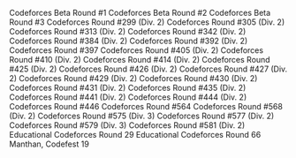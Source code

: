 Codeforces Beta Round #1
Codeforces Beta Round #2
Codeforces Beta Round #3
Codeforces Round #299 (Div. 2)
Codeforces Round #305 (Div. 2)
Codeforces Round #313 (Div. 2)
Codeforces Round #342 (Div. 2)
Codeforces Round #384 (Div. 2)
Codeforces Round #392 (Div. 2)
Codeforces Round #397
Codeforces Round #405 (Div. 2)
Codeforces Round #410 (Div. 2)
Codeforces Round #414 (Div. 2)
Codeforces Round #425 (Div. 2)
Codeforces Round #426 (Div. 2)
Codeforces Round #427 (Div. 2)
Codeforces Round #429 (Div. 2)
Codeforces Round #430 (Div. 2)
Codeforces Round #431 (Div. 2)
Codeforces Round #435 (Div. 2)
Codeforces Round #441 (Div. 2)
Codeforces Round #444 (Div. 2)
Codeforces Round #446
Codeforces Round #564
Codeforces Round #568 (Div. 2)
Codeforces Round #575 (Div. 3)
Codeforces Round #577 (Div. 2)
Codeforces Round #579 (Div. 3)
Codeforces Round #581 (Div. 2)
Educational Codeforces Round 29
Educational Codeforces Round 66
Manthan, Codefest 19
